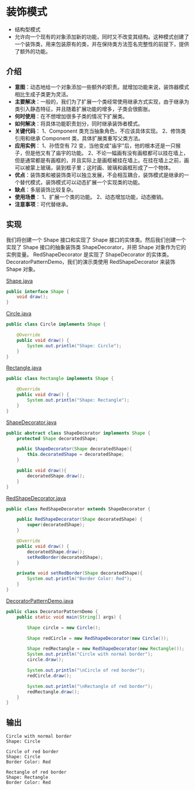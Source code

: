 # 装饰模式
- 结构型模式
- 允许向一个现有的对象添加新的功能，同时又不改变其结构。这种模式创建了一个装饰类，用来包装原有的类，并在保持类方法签名完整性的前提下，提供了额外的功能。

## 介绍
- **意图**：动态地给一个对象添加一些额外的职责。就增加功能来说，装饰器模式相比生成子类更为灵活。
- **主要解决**：一般的，我们为了扩展一个类经常使用继承方式实现，由于继承为类引入静态特征，并且随着扩展功能的增多，子类会很膨胀。
- **何时使用**：在不想增加很多子类的情况下扩展类。
- **如何解决**：将具体功能职责划分，同时继承装饰者模式。
- **关键代码**： 1、Component 类充当抽象角色，不应该具体实现。 2、修饰类引用和继承 Component 类，具体扩展类重写父类方法。
- **应用实例**： 1、孙悟空有 72 变，当他变成"庙宇"后，他的根本还是一只猴子，但是他又有了庙宇的功能。 2、不论一幅画有没有画框都可以挂在墙上，但是通常都是有画框的，并且实际上是画框被挂在墙上。在挂在墙上之前，画可以被蒙上玻璃，装到框子里；这时画、玻璃和画框形成了一个物体。
- **优点**：装饰类和被装饰类可以独立发展，不会相互耦合，装饰模式是继承的一个替代模式，装饰模式可以动态扩展一个实现类的功能。
- **缺点**：多层装饰比较复杂。
- **使用场景**： 1、扩展一个类的功能。 2、动态增加功能，动态撤销。
- **注意事项**：可代替继承。

## 实现
我们将创建一个 Shape 接口和实现了 Shape 接口的实体类。然后我们创建一个实现了 Shape 接口的抽象装饰类 ShapeDecorator，并把 Shape 对象作为它的实例变量。
RedShapeDecorator 是实现了 ShapeDecorator 的实体类。
DecoratorPatternDemo，我们的演示类使用 RedShapeDecorator 来装饰 Shape 对象。

[Shape.java](../my-action-pattern/src/main/java/com/wjpdev/myaction/pattern/structure/decoratorpattern/Shape.java)
```java
public interface Shape {
    void draw();
}

```

[Circle.java](../my-action-pattern/src/main/java/com/wjpdev/myaction/pattern/structure/decoratorpattern/Circle.java)
```java
public class Circle implements Shape {

    @Override
    public void draw() {
        System.out.println("Shape: Circle");
    }
}
```

[Rectangle.java](../my-action-pattern/src/main/java/com/wjpdev/myaction/pattern/structure/decoratorpattern/Rectangle.java)
```java
public class Rectangle implements Shape {

    @Override
    public void draw() {
        System.out.println("Shape: Rectangle");
    }
}
```

[ShapeDecorator.java](../my-action-pattern/src/main/java/com/wjpdev/myaction/pattern/structure/decoratorpattern/ShapeDecorator.java)
```java
public abstract class ShapeDecorator implements Shape {
    protected Shape decoratedShape;

    public ShapeDecorator(Shape decoratedShape){
        this.decoratedShape = decoratedShape;
    }

    public void draw(){
        decoratedShape.draw();
    }
}
```

[RedShapeDecorator.java](../my-action-pattern/src/main/java/com/wjpdev/myaction/pattern/structure/decoratorpattern/RedShapeDecorator.java)
```java
public class RedShapeDecorator extends ShapeDecorator {

    public RedShapeDecorator(Shape decoratedShape) {
        super(decoratedShape);
    }

    @Override
    public void draw() {
        decoratedShape.draw();
        setRedBorder(decoratedShape);
    }

    private void setRedBorder(Shape decoratedShape){
        System.out.println("Border Color: Red");
    }
}
```

[DecoratorPatternDemo.java](../my-action-pattern/src/main/java/com/wjpdev/myaction/pattern/structure/decoratorpattern/DecoratorPatternDemo.java)
```java
public class DecoratorPatternDemo {
    public static void main(String[] args) {

        Shape circle = new Circle();

        Shape redCircle = new RedShapeDecorator(new Circle());

        Shape redRectangle = new RedShapeDecorator(new Rectangle());
        System.out.println("Circle with normal border");
        circle.draw();

        System.out.println("\nCircle of red border");
        redCircle.draw();

        System.out.println("\nRectangle of red border");
        redRectangle.draw();
    }
}
```

## 输出
```
Circle with normal border
Shape: Circle

Circle of red border
Shape: Circle
Border Color: Red

Rectangle of red border
Shape: Rectangle
Border Color: Red

```
